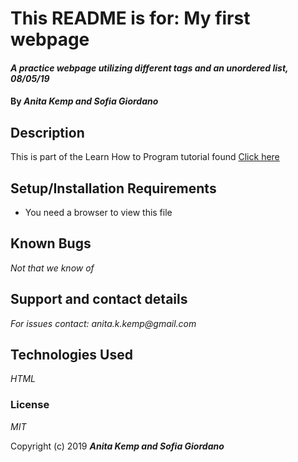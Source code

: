 # This README is for: My first webpage

#### _A practice webpage utilizing different tags and an unordered list, 08/05/19_

#### By _Anita Kemp and Sofia Giordano_

## Description

This is part of the Learn How to Program tutorial found [Click here](https://www.learnhowtoprogram.com/introduction-to-programming/git-html-and-css-50152baf-07d4-4238-8421-4d6c423e6032/html-block-elements-part-2)

## Setup/Installation Requirements

* You need a browser to view this file


## Known Bugs

_Not that we know of_

## Support and contact details

_For issues contact: anita.k.kemp@gmail.com_

## Technologies Used

_HTML_

### License

*MIT*

Copyright (c) 2019 **_Anita Kemp and Sofia Giordano_**
